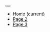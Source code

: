 <link rel="stylesheet" href="https://stackpath.bootstrapcdn.com/bootstrap/4.4.1/css/bootstrap.min.css" integrity="sha384-Vkoo8x4CGsO3+Hhxv8T/Q5PaXtkKtu6ug5TOeNV6gBiFeWPGFN9MuhOf23Q9Ifjh" crossorigin="anonymous">

<nav class="navbar navbar-expand-lg navbar-light bg-light">
    <button class="navbar-toggler" type="button" data-toggle="collapse" data-target="#navbarNav" aria-controls="navbarNav" aria-expanded="false" aria-label="Toggle navigation">
      <span class="navbar-toggler-icon"></span>
    </button>
    <div class="collapse navbar-collapse" id="navbarNav">
      <ul class="navbar-nav">
        <li class="nav-item">
          <a class="nav-link" href="index.md">Home <span class="sr-only">(current)</span></a>
        </li>
        <li class="nav-item">
          <a class="nav-link" href="page2.md">Page 2</a>
        </li>
        <li class="nav-item active">
          <a class="nav-link" href="page3.md">Page 3</a>
        </li>
      </ul>
    </div>
  </nav>